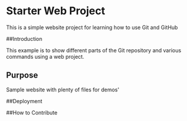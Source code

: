 # Starter Web Project

This is a simple website project for learning how to use Git and GitHub

##Introduction

This example is to show different parts of the Git repository and various commands using a web project.

## Purpose

Sample website with plenty of files for demos'

##Deployment


##How to Contribute